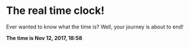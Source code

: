 # The real time clock!

Ever wanted to know what the time is? Well, your journey is about to end!

**The time is Nov 12, 2017, 18:58**